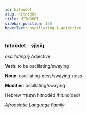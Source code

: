 ```yaml
---
id: hitnödët
slug: hitnödët
title: HİTNÖDËT
sidebar_position: 135
hoverText: oscillating § Adjective
---
```


### hitnödët&emsp;<span kind="abugida">ɂ̆ɟƨıʌ̆ʇ</span>

*oscillating* **§** Adjective

**Verb**: to be oscillating/swaying

**Noun**: oscillating-ness/swaying-ness

**Modifier**: oscillating/swaying

Hebrew הִתְנוֹדֵד⁩ hitnodéd /hit.no'ded/

*Afroasiatic Language Family*